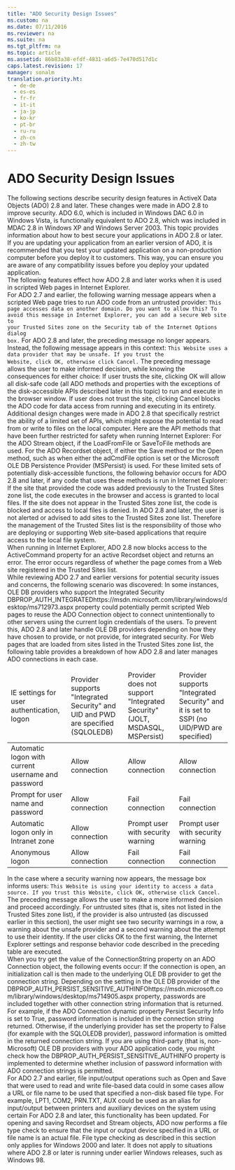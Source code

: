 ```yaml
---
title: "ADO Security Design Issues"
ms.custom: na
ms.date: 07/11/2016
ms.reviewer: na
ms.suite: na
ms.tgt_pltfrm: na
ms.topic: article
ms.assetid: 86b83a38-efdf-4831-a6d5-7e470d517d1c
caps.latest.revision: 17
manager: sonalm
translation.priority.ht: 
  - de-de
  - es-es
  - fr-fr
  - it-it
  - ja-jp
  - ko-kr
  - pt-br
  - ru-ru
  - zh-cn
  - zh-tw
---
```

# ADO Security Design Issues
<?xml version="1.0" encoding="utf-8"?>
<developerConceptualDocument xmlns="http://ddue.schemas.microsoft.com/authoring/2003/5" xmlns:xlink="http://www.w3.org/1999/xlink" xmlns:xsi="http://www.w3.org/2001/XMLSchema-instance" xsi:schemaLocation="http://ddue.schemas.microsoft.com/authoring/2003/5 http://dduestorage.blob.core.windows.net/ddueschema/developer.xsd">
  <introduction>
    <para>The following sections describe security design features in ActiveX Data Objects (ADO) 2.8 and later. These changes were made in ADO 2.8 to improve security. ADO 6.0, which is included in Windows DAC 6.0 in Windows Vista, is functionally equivalent to ADO 2.8, which was included in MDAC 2.8 in Windows XP and Windows Server 2003. This topic provides information about how to best secure your applications in ADO 2.8 or later.</para>
    <alert class="important">
      <para>If you are updating your application from an earlier version of ADO, it is recommended that you test your updated application on a non-production computer before you deploy it to customers. This way, you can ensure you are aware of any compatibility issues before you deploy your updated application.</para>
    </alert>
  </introduction>
  <section>
    <title>Internet Explorer File Access Scenarios</title>
    <content>
      <para>The following features effect how ADO 2.8 and later works when it is used in scripted Web pages in Internet Explorer.</para>
    </content>
    <sections>
      <section>
        <title>Revised and improved security warning message box now used to alert users</title>
        <content>
          <para>For ADO 2.7 and earlier, the following warning message appears when a scripted Web page tries to run ADO code from an untrusted provider:</para>
          <code>This page accesses data on another domain. Do you want to allow this? To 
avoid this message in Internet Explorer, you can add a secure Web site to 
your Trusted Sites zone on the Security tab of the Internet Options dialog 
box.</code>
          <para>For ADO 2.8 and later, the preceding message no longer appears. Instead, the following message appears in this context:</para>
          <code>This Website uses a data provider that may be unsafe. If you trust the 
Website, click OK, otherwise click Cancel.</code>
          <para>The preceding message allows the user to make informed decision, while knowing the consequences for either choice:  </para>
          <list class="bullet">
            <listItem>
              <para>If user trusts the site, clicking OK will allow all disk-safe code (all ADO methods and properties with the exceptions of the disk-accessible APIs described later in this topic) to run and execute in the browser window.</para>
            </listItem>
            <listItem>
              <para>If user does not trust the site, clicking Cancel blocks the ADO code for data access from running and executing in its entirety.</para>
            </listItem>
          </list>
        </content>
      </section>
      <section>
        <title>Disk-accessible code limited now to trusted sites</title>
        <content>
          <para>Additional design changes were made in ADO 2.8 that specifically restrict the ability of a limited set of APIs, which might expose the potential to read from or write to files on the local computer. Here are the API methods that have been further restricted for safety when running Internet Explorer:  </para>
          <list class="bullet">
            <listItem>
              <para>For the ADO <legacyBold>Stream</legacyBold> object, if the <legacyLink xlink:href="b18d8d38-7354-4a94-b637-6ac035faa433">LoadFromFile</legacyLink> or <legacyLink xlink:href="8a8594f2-422b-4d2e-94f8-7fe337445900">SaveToFile</legacyLink> methods are used.</para>
            </listItem>
            <listItem>
              <para>For the ADO <legacyBold>Recordset</legacyBold> object, if either the <legacyLink xlink:href="ed3d9678-5c28-4e61-8bb3-7dfb66d99cf5">Save</legacyLink> method or the <legacyLink xlink:href="3236749c-4b71-4235-89e2-ccdfaaa9319d">Open</legacyLink> method, such as when either the <legacyBold>adCmdFile</legacyBold> option is set or the <legacyLink xlink:href="e75ef0dc-2016-4fcc-8918-23311c0d4e02">Microsoft OLE DB Persistence Provider (MSPersist)</legacyLink> is used.</para>
            </listItem>
          </list>
          <para>For these limited sets of potentially disk-accessible functions, the following behavior occurs for ADO 2.8 and later, if any code that uses these methods is run in Internet Explorer:  </para>
          <list class="bullet">
            <listItem>
              <para>If the site that provided the code was added previously to the Trusted Sites zone list, the code executes in the browser and access is granted to local files.</para>
            </listItem>
            <listItem>
              <para>If the site does not appear in the Trusted Sites zone list, the code is blocked and access to local files is denied. </para>
              <alert class="note">
                <para>In ADO 2.8 and later, the user is not alerted or advised to add sites to the Trusted Sites zone list. Therefore the management of the Trusted Sites list is the responsibility of those who are deploying or supporting Web site–based applications that require access to the local file system.</para>
              </alert>
            </listItem>
          </list>
        </content>
      </section>
      <section>
        <title>Access blocked to the ActiveCommand property on Recordset objects</title>
        <content>
          <para>When running in Internet Explorer, ADO 2.8 now blocks access to the <legacyLink xlink:href="fb4088d5-5968-42d6-aeaa-3955046bb4da">ActiveCommand</legacyLink> property for an active <legacyBold>Recordset</legacyBold> object and returns an error. The error occurs regardless of whether the page comes from a Web site registered in the Trusted Sites list.</para>
        </content>
      </section>
      <section>
        <title>Changes in handling for OLE DB providers and integrated security</title>
        <content>
          <para>While reviewing ADO 2.7 and earlier versions for potential security issues and concerns, the following scenario was discovered:</para>
          <para>In some instances, OLE DB providers who support the Integrated Security <externalLink><linkText>DBPROP_AUTH_INTEGRATED</linkText><linkUri>https://msdn.microsoft.com/library/windows/desktop/ms712973.aspx</linkUri></externalLink> property could potentially permit scripted Web pages to reuse the ADO Connection object to connect unintentionally to other servers using the current login credentials of the users. To prevent this, ADO 2.8 and later handle OLE DB providers depending on how they have chosen to provide, or not provide, for integrated security.</para>
          <para>For Web pages that are loaded from sites listed in the Trusted Sites zone list, the following table provides a breakdown of how ADO 2.8 and later manages ADO connections in each case.</para>
          <table xmlns:caps="http://schemas.microsoft.com/build/caps/2013/11">
            <thead>
              <tr>
                <TD>
                  <para>IE settings for user authentication, logon</para>
                </TD>
                <TD>
                  <para>Provider supports "Integrated Security" and UID and PWD are specified (SQLOLEDB)</para>
                </TD>
                <TD>
                  <para>Provider does not support "Integrated Security" (JOLT, MSDASQL, MSPersist)</para>
                </TD>
                <TD>
                  <para>Provider supports "Integrated Security" and it is set to SSPI (no UID/PWD are specified)</para>
                </TD>
              </tr>
            </thead>
            <tbody>
              <tr>
                <TD>
                  <para>Automatic logon with current username and password</para>
                </TD>
                <TD>
                  <para>Allow connection</para>
                </TD>
                <TD>
                  <para>Allow connection</para>
                </TD>
                <TD>
                  <para>Allow connection</para>
                </TD>
              </tr>
              <tr>
                <TD>
                  <para>Prompt for user name and password</para>
                </TD>
                <TD>
                  <para>Allow connection</para>
                </TD>
                <TD>
                  <para>Fail connection</para>
                </TD>
                <TD>
                  <para>Fail connection</para>
                </TD>
              </tr>
              <tr>
                <TD>
                  <para>Automatic logon only in Intranet zone</para>
                </TD>
                <TD>
                  <para>Allow connection</para>
                </TD>
                <TD>
                  <para>Prompt user with security warning</para>
                </TD>
                <TD>
                  <para>Prompt user with security warning</para>
                </TD>
              </tr>
              <tr>
                <TD>
                  <para>Anonymous logon</para>
                </TD>
                <TD>
                  <para>Allow connection</para>
                </TD>
                <TD>
                  <para>Fail connection</para>
                </TD>
                <TD>
                  <para>Fail connection</para>
                </TD>
              </tr>
            </tbody>
          </table>
          <para>In the case where a security warning now appears, the message box informs users:</para>
          <code>This Website is using your identity to access a data source. If you trust this Website, click OK, otherwise click Cancel.</code>
          <para>The preceding message allows the user to make a more informed decision and proceed accordingly.</para>
          <alert class="note">
            <para>For untrusted sites (that is, sites not listed in the Trusted Sites zone list), if the provider is also untrusted (as discussed earlier in this section), the user might see two security warnings in a row, a warning about the unsafe provider and a second warning about the attempt to use their identity. If the user clicks OK to the first warning, the Internet Explorer settings and response behavior code described in the preceding table are executed.</para>
          </alert>
        </content>
      </section>
    </sections>
  </section>
  <section>
    <title>Controlling whether password text is returned in ADO connection strings</title>
    <content>
      <para>When you try get the value of the <legacyLink xlink:href="3be75b75-4d36-4479-ab64-9a456869252a">ConnectionString</legacyLink> property on an ADO <legacyBold>Connection</legacyBold> object, the following events occur:  </para>
      <list class="ordered">
        <listItem>
          <para>If the connection is open, an initialization call is then made to the underlying OLE DB provider to get the connection string. </para>
        </listItem>
        <listItem>
          <para>Depending on the setting in the OLE DB provider of the <externalLink><linkText>DBPROP_AUTH_PERSIST_SENSITIVE_AUTHINFO</linkText><linkUri>https://msdn.microsoft.com/library/windows/desktop/ms714905.aspx</linkUri></externalLink> property, passwords are included together with other connection string information that is returned.</para>
        </listItem>
      </list>
      <para>For example, if the ADO Connection dynamic property <unmanagedCodeEntityReference>Persist Security Info</unmanagedCodeEntityReference> is set to <languageKeyword>True</languageKeyword>, password information is included in the connection string returned. Otherwise, if the underlying provider has set the property to <languageKeyword>False</languageKeyword> (for example with the SQLOLEDB provider), password information is omitted in the returned connection string.</para>
      <para>If you are using third-party (that is, non-Microsoft) OLE DB providers with your ADO application code, you might check how the <legacyBold>DBPROP_AUTH_PERSIST_SENSITIVE_AUTHINFO</legacyBold> property is implemented to determine whether inclusion of password information with ADO connection strings is permitted.</para>
    </content>
  </section>
  <section>
    <title>Checking for non-file devices when loading and saving recordsets or streams</title>
    <content>
      <para>For ADO 2.7 and earlier, file input/output operations such as <legacyLink xlink:href="3236749c-4b71-4235-89e2-ccdfaaa9319d">Open</legacyLink> and <legacyLink xlink:href="ed3d9678-5c28-4e61-8bb3-7dfb66d99cf5">Save</legacyLink> that were used to read and write file-based data could in some cases allow a URL or file name to be used that specified a non-disk based file type. For example, LPT1, COM2, PRN.TXT, AUX could be used as an alias for input/output between printers and auxiliary devices on the system using certain </para>
      <para>For ADO 2.8 and later, this functionality has been updated. For opening and saving <legacyBold>Recordset</legacyBold> and <legacyBold>Stream</legacyBold> objects, ADO now performs a file type check to ensure that the input or output device specified in a URL or file name is an actual file.</para>
      <alert class="note">
        <para>File type checking as described in this section only applies for Windows 2000 and later. It does not apply to situations where ADO 2.8 or later is running under earlier Windows releases, such as Windows 98.</para>
      </alert>
    </content>
  </section>
  <relatedTopics />
</developerConceptualDocument>
